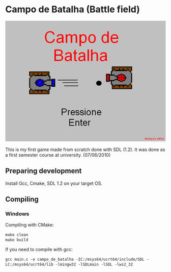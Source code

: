 
# Campo de Batalha (Battle field)

![Alt text](./resources/telainicial.bmp)

This is my first game made from scratch done with SDL (1.2).
It was done as a first semester course at university. (07/06/2010)

## Preparing development

Install Gcc, Cmake, SDL 1.2 on your target OS.

## Compiling

### Windows

Compiling with CMake:
```
make clean
make build
```

If you need to compile with gcc:
```
gcc main.c -o campo_de_batalha -IC:/msys64/ucrt64/include/SDL -LC:/msys64/ucrt64/lib -lmingw32 -lSDLmain -lSDL -lws2_32
```
